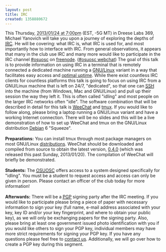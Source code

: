 ```yaml
---
layout: post
title: IRC
created: 1358880672
---
```

This Thursday, <abbr title="1359072000">2013/01/24 at 7:00pm</abbr> (EST, -5G MT) in Dreese Labs 369, Michael Yanovich will take you upon a journey of exploring the depths of <a href="https://en.wikipedia.org/wiki/Internet_Relay_Chat"><abbr title="Internet Relay Chat">IRC</abbr></a>. He will be covering: what IRC is, what IRC is used for, and most importantly how to interface with IRC. From general observations, it appears that many in the club use IRC and many more would like to participate in the IRC channel <a href="irc://irc.freenode.net/osuosc">#osuosc</a> on <a href="https://freenode.net/">freenode</a>. <!--break-->(<a href="https://webchat.freenode.net/?channels=#osuosc">#osuosc webchat</a>) The goal of this talk is to provide information on using IRC in a terminal that is remotely connected a dedicated machine running a <a href="https://en.wikipedia.org/wiki/GNU/Linux">GNU/Linux</a> variant in a way that facilitates easy access and <a href="https://xkcd.com/705/">optimal uptime</a>. While there exist countless IRC clients for countless platforms this talk is going to focus on using IRC from a GNU/Linux machine that is left on 24/7, "dedicated", so that one can <a href="https://en.wikipedia.org/wiki/Secure_Shell"><abbr title="Secure Shell">SSH</abbr></a> into the machine (from Windows, Mac and GNU/Linux) and pull up their session the way they left it. This is often called "idling" and most people on the larger IRC networks often "idle". The software combination that will be described in detail for this talk is <a href="http://weechat.org/"><abbr title="Wee Enhanced Environment for Chat">WeeChat</abbr></a> and <a href="https://en.wikipedia.org/wiki/Tmux">tmux</a>. If you would like to follow along, please bring a laptop running a GNU/Linux variant and have a working Internet connection. There will be no slides and this will be a live demonstration of how to set up WeeChat and tmux on the GNU/Linux distribution <a href="https://en.wikipedia.org/wiki/Debian">Debian</a> 6 "Squeeze".
<br><br>
<b>Preparations:</b> You can install tmux through most package managers on most GNU/Linux <a href="http://bedrocklinux.org/">distributions</a>. WeeChat should be downloaded and compiled from source to obtain the latest version, <a href="http://weechat.org/download/stable/">0.4.0</a> (which was released this past Sunday, 2013/01/20). The compilation of WeeChat will briefly be demonstrated.
<br><br>
<b>Students:</b> The <a href="https://opensource.osu.edu/"><abbr title="The Ohio State University Open Source Club">OSUOSC</abbr></a> offers access to a system designed specifically for "idling". You must be a student to request access and access can only be given in person. Please contact an officer of the club today for more information!
<br><br>
<b>Afterwards:</b> There will be a <a href="https://en.wikipedia.org/wiki/Pretty_Good_Privacy"><abbr title="Pretty Good Privacy">PGP</abbr></a> signing party after the IRC meeting. If you would like to participate please bring a piece of paper with necessary information to sign your key (full name, e-mail address associated with your key, key ID and/or your key fingerprint, and where to obtain your public key), as we will only be exchanging papers for the signing party. Also, please bring at least one government issued photo identification with you if you would like others to sign your PGP key, individual members may have more strict requirements for signing your PGP key. If you have any questions please feel free to <a href="https://opensource.osu.edu/contact">contact us</a>. Additionally, we will go over how to create a PGP key during this segment.
